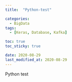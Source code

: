 ```yaml
---
title:  "Python-test" 

categories:
  - BigData
tags:
  - [Keras, Database, Kafka]

toc: true
toc_sticky: true

date: 2020-08-29
last_modified_at: 2020-08-29
---
```


Python test
